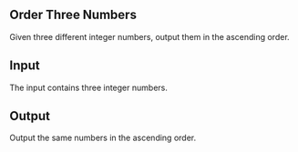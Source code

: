 <h2> Order Three Numbers </h2> 
Given three different integer numbers, output them in the ascending order.

<h2> Input </h2>
The input contains three integer numbers.

<h2> Output </h2>
Output the same numbers in the ascending order.
